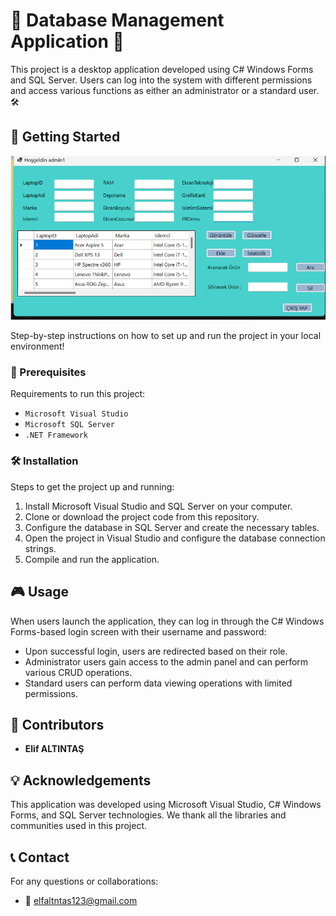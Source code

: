 # 🚀 Database Management Application 🚀

This project is a desktop application developed using C# Windows Forms and SQL Server. Users can log into the system with different permissions and access various functions as either an administrator or a standard user. 🛠️

## 🌟 Getting Started
![](https://github.com/elfaltntas/STORE-PRODUCT-MANAGEMENT/blob/main/images/Ekran%20g%C3%B6r%C3%BCnt%C3%BCs%C3%BC%202025-01-05%20031502.png)

Step-by-step instructions on how to set up and run the project in your local environment!

### 🔧 Prerequisites

Requirements to run this project:
- `Microsoft Visual Studio`
- `Microsoft SQL Server`
- `.NET Framework`

### 🛠 Installation

Steps to get the project up and running:
1. Install Microsoft Visual Studio and SQL Server on your computer.
2. Clone or download the project code from this repository.
3. Configure the database in SQL Server and create the necessary tables.
4. Open the project in Visual Studio and configure the database connection strings.
5. Compile and run the application.

## 🎮 Usage

When users launch the application, they can log in through the C# Windows Forms-based login screen with their username and password:
- Upon successful login, users are redirected based on their role.
- Administrator users gain access to the admin panel and can perform various CRUD operations.
- Standard users can perform data viewing operations with limited permissions.

## 👥 Contributors

- **Elif ALTINTAŞ**

## 💡 Acknowledgements

This application was developed using Microsoft Visual Studio, C# Windows Forms, and SQL Server technologies. We thank all the libraries and communities used in this project.

## 📞 Contact

For any questions or collaborations:

- 📧 elfaltntas123@gmail.com
